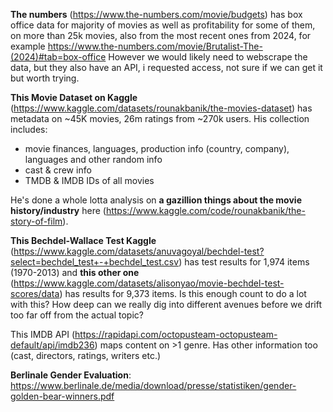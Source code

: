 **The numbers** (https://www.the-numbers.com/movie/budgets) has box office data for majority of movies as well as profitability for some of them, on more than 25k movies, also from the most recent ones from 2024, for example
https://www.the-numbers.com/movie/Brutalist-The-(2024)#tab=box-office However we would likely need to webscrape the data, but they also have an API, i requested access, not sure if we can get it but worth trying.

**This Movie Dataset on Kaggle** (https://www.kaggle.com/datasets/rounakbanik/the-movies-dataset) has metadata on ~45K movies, 26m ratings from ~270k users. His collection includes:
- movie finances, languages, production info (country, company), languages and other random info
- cast & crew info
- TMDB & IMDB IDs of all movies

He's done a whole lotta analysis on **a gazillion things about the movie history/industry** here (https://www.kaggle.com/code/rounakbanik/the-story-of-film).

**This Bechdel-Wallace Test Kaggle** (https://www.kaggle.com/datasets/anuvagoyal/bechdel-test?select=bechdel_test+-+bechdel_test.csv) has test results for 1,974 items (1970-2013) and **this other one** (https://www.kaggle.com/datasets/alisonyao/movie-bechdel-test-scores/data) has results for 9,373 items. Is this enough count to do a lot with this? How deep can we really dig into different avenues before we drift too far off from the actual topic? 

This IMDB API (https://rapidapi.com/octopusteam-octopusteam-default/api/imdb236) maps content on >1 genre. Has other information too (cast, directors, ratings, writers etc.)

**Berlinale Gender Evaluation**: https://www.berlinale.de/media/download/presse/statistiken/gender-golden-bear-winners.pdf
